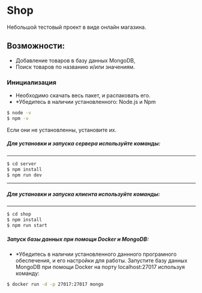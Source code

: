 # Shop

Небольшой тестовый проект в виде онлайн магазина.

## Возможности:

-   Добавление товаров в базу данных MongoDB,
-   Поиск товаров по названию и/или значениям.

### Инициализация

-   Необходимо скачать весь пакет, и распаковать его.
-   \*Убедитесь в наличии установленного: Node.js и Npm

```sh
$ node -v
$ npm -v
```

Если они не установленны, установите их.

##### Для установки и запуска сервера используйте команды:

---

```sh
$ cd server
$ npm install
$ npm run dev
```

---

##### Для установки и запуска клиента используйте команды:

---

```sh
$ cd shop
$ npm install
$ npm run start
```

##### Запуск базы данных при помощи Docker и MongoDB:

-   \*Убедитесь в наличии установленного даннного програмного обеспечения, и его настройки для работы.
    Запустите базу данных MongoDB при помощи Docker на порту localhost:27017 используя команду:

```sh
$ docker run -d -p 27017:27017 mongo
```
